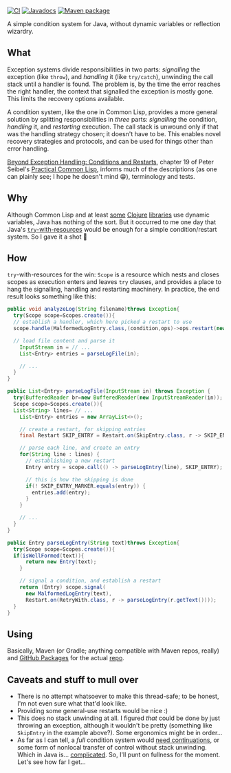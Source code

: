 [![CI](https://github.com/hanjos/conditio-java/actions/workflows/ci.yml/badge.svg?branch=main)](https://github.com/hanjos/conditio-java/actions/workflows/ci.yml) [![Javadocs](https://img.shields.io/static/v1?label=Javadocs&message=0.4.0&color=informational&logo=read-the-docs)][vLatest] [![Maven package](https://img.shields.io/static/v1?label=Maven&message=0.4.0&color=orange&logo=apache-maven)](https://github.com/hanjos/conditio-java/packages/1543701)

A simple condition system for Java, without dynamic variables or reflection wizardry.

## What

Exception systems divide responsibilities in two parts: _signalling_ the exception (like `throw`), and _handling_ it (like `try/catch`), unwinding the call stack until a handler is found. The problem is, by the time the error reaches the right handler, the context that signalled the exception is mostly gone. This limits the recovery options available.

A condition system, like the one in Common Lisp, provides a more general solution by splitting responsibilities in _three_ parts: _signalling_ the condition, _handling_ it, and _restarting_ execution. The call stack is unwound only if that was the handling strategy chosen; it doesn't have to be. This enables novel recovery strategies and protocols, and can be used for things other than error handling.

[Beyond Exception Handling: Conditions and Restarts][beh-cl], chapter 19 of Peter Seibel's [Practical Common Lisp][pract-cl], informs much of the descriptions (as one can plainly see; I hope he doesn't mind :grin:), terminology and tests.

## Why

Although Common Lisp and at least [some](https://github.com/clojureman/special) [Clojure](https://github.com/pangloss/pure-conditioning) [libraries](https://github.com/bwo/conditions) use dynamic variables, Java has nothing of the sort. But it occurred to me one day that Java's [`try`-with-resources](https://docs.oracle.com/javase/tutorial/essential/exceptions/tryResourceClose.html) would be enough for a simple condition/restart system. So I gave it a shot :shrug:

## How

`try`-with-resources for the win: `Scope` is a resource which nests and closes scopes as execution enters and leaves `try` clauses, and provides a place to hang the signalling, handling and restarting machinery. In practice, the end result looks something like this:

```Java
public void analyzeLog(String filename)throws Exception{
  try(Scope scope=Scopes.create()){
  // establish a handler, which here picked a restart to use
  scope.handle(MalformedLogEntry.class,(condition,ops)->ops.restart(new RetryWith("...")));

  // load file content and parse it
    InputStream in = // ...
    List<Entry> entries = parseLogFile(in);

    // ...
  }
}

public List<Entry> parseLogFile(InputStream in) throws Exception {
  try(BufferedReader br=new BufferedReader(new InputStreamReader(in));
  Scope scope=Scopes.create()){
  List<String> lines= // ...
    List<Entry> entries = new ArrayList<>();

    // create a restart, for skipping entries
    final Restart SKIP_ENTRY = Restart.on(SkipEntry.class, r -> SKIP_ENTRY_MARKER);

    // parse each line, and create an entry
    for(String line : lines) {
      // establishing a new restart
      Entry entry = scope.call(() -> parseLogEntry(line), SKIP_ENTRY);

      // this is how the skipping is done
      if(! SKIP_ENTRY_MARKER.equals(entry)) {
        entries.add(entry);
      }
    }

    // ...
  }
}

public Entry parseLogEntry(String text)throws Exception{
  try(Scope scope=Scopes.create()){
  if(isWellFormed(text)){
      return new Entry(text);
    }

    // signal a condition, and establish a restart
    return (Entry) scope.signal(
      new MalformedLogEntry(text),
      Restart.on(RetryWith.class, r -> parseLogEntry(r.getText())));
  }
}
```

## Using

Basically, Maven (or Gradle; anything compatible with Maven repos, really) and [GitHub Packages](https://docs.github.com/en/packages/guides/configuring-apache-maven-for-use-with-github-packages) for the actual [repo](https://github.com/hanjos/conditio-java/packages/1543701).

## Caveats and stuff to mull over

* There is no attempt whatsoever to make this thread-safe; to be honest, I'm not even sure what that'd look like.
* Providing some general-use restarts would be nice :)
* This does no stack unwinding at all. I figured _that_ could be done by just throwing an exception, although it wouldn't be pretty (something like `SkipEntry` in the example above?). Some ergonomics might be in order...
* As far as I can tell, a _full_ condition system would [need continuations](https://news.ycombinator.com/item?id=20496043), or some form of nonlocal transfer of control without stack unwinding. Which in Java is... [complicated](https://stackoverflow.com/questions/1456083/continuations-in-java). So, I'll punt on fullness for the moment. Let's see how far I get...


[beh-cl]: https://gigamonkeys.com/book/beyond-exception-handling-conditions-and-restarts.html

[pract-cl]: https://gigamonkeys.com/book/

[vLatest]: https://sbrubbles.org/conditio-java/docs/0.4.0/apidocs/index.html
